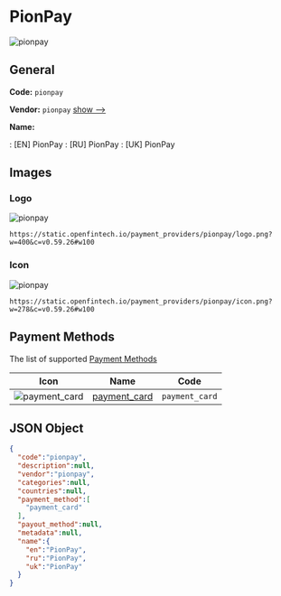 
# PionPay 
![pionpay](https://static.openfintech.io/payment_providers/pionpay/logo.png?w=400&c=v0.59.26#w100)  

## General 
 
**Code:** `pionpay` 
 
**Vendor:** `pionpay` [show -->](/vendors/pionpay/) 
 
**Name:** 
 
:	[EN] PionPay 
:	[RU] PionPay 
:	[UK] PionPay 
 

## Images 

### Logo 
 
![pionpay](https://static.openfintech.io/payment_providers/pionpay/logo.png?w=400&c=v0.59.26#w100)  

```
https://static.openfintech.io/payment_providers/pionpay/logo.png?w=400&c=v0.59.26#w100
```  

### Icon 
 
![pionpay](https://static.openfintech.io/payment_providers/pionpay/icon.png?w=278&c=v0.59.26#w100)  

```
https://static.openfintech.io/payment_providers/pionpay/icon.png?w=278&c=v0.59.26#w100
```  

## Payment Methods 
 
The list of supported [Payment Methods](/payment-methods/) 

|Icon|Name|Code| 
|:---:|:---:|:---:| 
|![payment_card](https://static.openfintech.io/payment_methods/payment_card/icon.svg?w=278&c=v0.59.26#w100) |[payment_card](/payment-methods/payment_card/)|`payment_card`| 
 

## JSON Object 

```json
{
  "code":"pionpay",
  "description":null,
  "vendor":"pionpay",
  "categories":null,
  "countries":null,
  "payment_method":[
    "payment_card"
  ],
  "payout_method":null,
  "metadata":null,
  "name":{
    "en":"PionPay",
    "ru":"PionPay",
    "uk":"PionPay"
  }
}
```  
